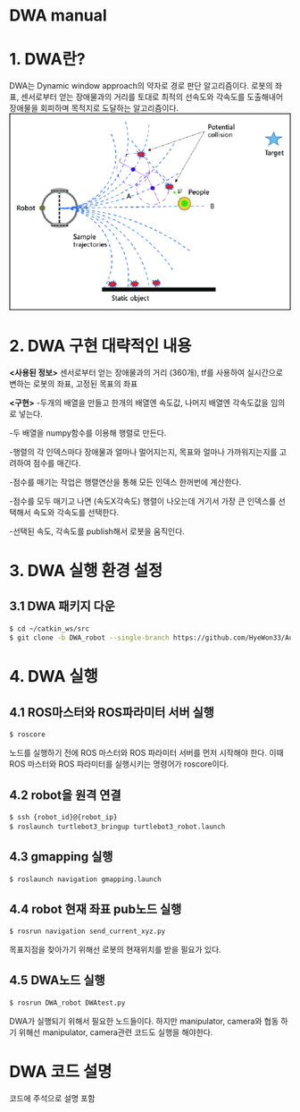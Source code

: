 # DWA manual



# 1. DWA란?

DWA는 Dynamic window approach의 약자로 경로 판단 알고리즘이다. 로봇의 좌표, 센서로부터 얻는 장애물과의 거리를 토대로 최적의 선속도와 각속도를 도출해내어 장애물을 회피하며 목적지로 도달하는 알고리즘이다.
![DWA-method-DWA-dynamic-window-approach](./DWA-method-DWA-dynamic-window-approach.png) 




# 2. DWA 구현 대략적인 내용

**<사용된 정보>**
 센서로부터 얻는 장애물과의 거리 (360개), tf를 사용하여 실시간으로 변하는 로봇의 좌표, 고정된 목표의 좌표

**<구현>**
-두개의 배열을 만들고 한개의 배열엔 속도값, 나머지 배열엔 각속도값을 임의로 넣는다.

-두 배열을 numpy함수를 이용해 행렬로 만든다.

-행렬의 각 인덱스마다 장애물과 얼마나 멀어지는지, 목표와 얼마나 가까워지는지를 고려하여 점수를 매긴다.

-점수를 매기는 작업은 행렬연산을 통해 모든 인덱스 한꺼번에 계산한다.

-점수를 모두 매기고 나면 (속도X각속도) 행렬이 나오는데 거기서 가장 큰 인덱스를 선택해서 속도와 각속도를 선택한다.

-선택된 속도, 각속도를 publish해서 로봇을 움직인다.



# 3. DWA 실행 환경 설정

## 3.1 DWA 패키지 다운

```bash
$ cd ~/catkin_ws/src
$ git clone -b DWA_robot --single-branch https://github.com/HyeWon33/AutonomousShippingRobot.git
```



# 4. DWA 실행

## 4.1 ROS마스터와 ROS파라미터 서버 실행

```bash
$ roscore
```

노드를 실행하기 전에 ROS 마스터와 ROS 파라미터 서버를 먼저 시작해야 한다. 이때 ROS 마스터와 ROS 파라미터를 실행시키는 명령어가 roscore이다.

## 4.2 robot을 원격 연결

```bash
$ ssh {robot_id}@{robot_ip}
$ roslaunch turtlebot3_bringup turtlebot3_robot.launch
```

## 4.3 gmapping 실행

```bash
$ roslaunch navigation gmapping.launch
```

## 4.4 robot 현재 좌표 pub노드 실행

```bash
$ rosrun navigation send_current_xyz.py
```

목표지점을 찾아가기 위해선 로봇의 현재위치를 받을 필요가 있다.

## 4.5 DWA노드 실행

```bash
$ rosrun DWA_robot DWAtest.py
```



DWA가 실행되기 위해서 필요한 노드들이다. 하지만 manipulator, camera와 협동 하기 위해선 manipulator, camera관련 코드도 실행을 해야한다.



# DWA 코드 설명
코드에 주석으로 설명 포함
